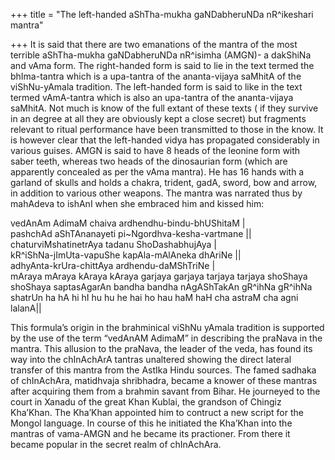 +++
title = "The left-handed aShTha-mukha gaNDabheruNDa nR^ikeshari mantra"

+++
It is said that there are two emanations of the mantra of the most
terrible aShTha-mukha gaNDabheruNDa nR^isimha (AMGN)- a dakShiNa and
vAma form. The right-handed form is said to lie in the text termed the
bhIma-tantra which is a upa-tantra of the ananta-vijaya saMhitA of the
viShNu-yAmala tradition. The left-handed form is said to like in the
text termed vAmA-tantra which is also an upa-tantra of the ananta-vijaya
saMhitA. Not much is know of the full extant of these texts ( if they
survive in an degree at all they are obviously kept a close secret) but
fragments relevant to ritual performance have been transmitted to those
in the know. It is however clear that the left-handed vidya has
propagated considerably in various guises. AMGN is said to have 8 heads
of the leonine form with saber teeth, whereas two heads of the
dinosaurian form (which are apparently concealed as per the vAma
mantra). He has 16 hands with a garland of skulls and holds a chakra,
trident, gadA, sword, bow and arrow, in addition to various other
weapons. The mantra was narrated thus by mahAdeva to ishAnI when she
embraced him and kissed him:  
  
vedAnAm AdimaM chaiva ardhendhu-bindu-bhUShitaM |  
pashchAd aShTAnanayeti pi\~Ngordhva-kesha-vartmane ||  
chaturviMshatinetrAya tadanu ShoDashabhujAya |  
kR^iShNa-jImUta-vapuShe kapAla-mAlAneka dhAriNe ||  
adhyAnta-krUra-chittAya ardhendu-daMShTriNe |  
mAraya mAraya kAraya kAraya garjaya garjaya tarjaya tarjaya shoShaya
shoShaya saptasAgarAn bandha bandha nAgAShTakAn gR^ihNa gR^ihNa shatrUn
ha hA hi hI hu hu he hai ho hau haM haH cha astraM cha agni lalanA||

This formula’s origin in the brahminical viShNu yAmala tradition is
supported by the use of the term “vedAnAM AdimaM” in describing the
praNava in the mantra. This allusion to the praNava, the leader of the
veda, has found its way into the chInAchArA tantras unaltered showing
the direct lateral transfer of this mantra from the AstIka Hindu
sources. The famed sadhaka of chInAchAra, matidhvaja shribhadra, became
a knower of these mantras after acquiring them from a brahmin savant
from Bihar. He journeyed to the court in Xanadu of the great Khan
Kublai, the grandson of Chingiz Kha’Khan. The Kha’Khan appointed him to
contruct a new script for the Mongol language. In course of this he
initiated the Kha’Khan into the mantras of vama-AMGN and he became its
practioner. From there it became popular in the secret realm of
chInAchAra.
